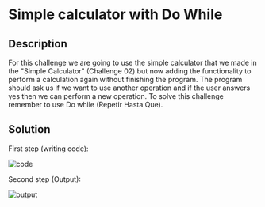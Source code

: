 # Simple calculator with Do While

## Description

For this challenge we are going to use the simple calculator that we made in the "Simple Calculator" (Challenge 02) but now adding the functionality to perform a calculation again without finishing the program. The program should ask us if we want to use another operation and if the user answers yes then we can perform a new operation. To solve this challenge remember to use Do while (Repetir Hasta Que).

## Solution

First step (writing code):

![code](https://user-images.githubusercontent.com/116694224/208204881-0cdb37bd-4eba-4bae-a7a3-fe6ccb27f1bf.jpg)

Second step (Output):

![output](https://user-images.githubusercontent.com/116694224/208204888-78e789f3-3a50-4ff5-9039-acf825321878.jpg)
